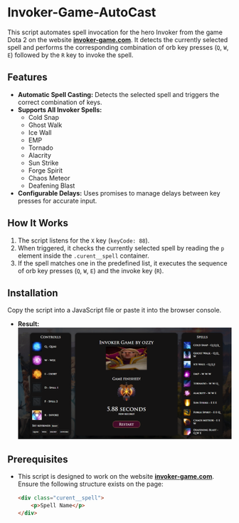 # Invoker-Game-AutoCast

This script automates spell invocation for the hero Invoker from the game Dota 2 on the website **[invoker-game.com](https://invoker-game.com/)**. It detects the currently selected spell and performs the corresponding combination of orb key presses (`Q`, `W`, `E`) followed by the `R` key to invoke the spell.

## Features

- **Automatic Spell Casting:** Detects the selected spell and triggers the correct combination of keys.
- **Supports All Invoker Spells:**
  - Cold Snap
  - Ghost Walk
  - Ice Wall
  - EMP
  - Tornado
  - Alacrity
  - Sun Strike
  - Forge Spirit
  - Chaos Meteor
  - Deafening Blast
- **Configurable Delays:** Uses promises to manage delays between key presses for accurate input.

## How It Works

1. The script listens for the `X` key (`keyCode: 88`).
2. When triggered, it checks the currently selected spell by reading the `p` element inside the `.curent__spell` container.
3. If the spell matches one in the predefined list, it executes the sequence of orb key presses (`Q`, `W`, `E`) and the invoke key (`R`).
   
## Installation
Copy the script into a JavaScript file or paste it into the browser console.

- **Result:** ![Result](1.png)
  
## Prerequisites

- This script is designed to work on the website **[invoker-game.com](https://invoker-game.com/)**. Ensure the following structure exists on the page:
  ```html
  <div class="curent__spell">
      <p>Spell Name</p>
  </div>
